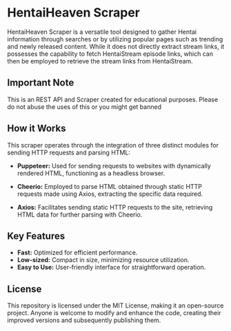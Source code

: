 # HentaiHeaven Scraper

HentaiHeaven Scraper is a versatile tool designed to gather Hentai information through searches or by utilizing popular pages such as trending and newly released content. While it does not directly extract stream links, it possesses the capability to fetch HentaiStream episode links, which can then be employed to retrieve the stream links from HentaiStream.

## Important Note

This is an REST API and Scraper created for educational purposes. Please do not abuse the uses of this or you might get banned

## How it Works

This scraper operates through the integration of three distinct modules for sending HTTP requests and parsing HTML:

- **Puppeteer:** Used for sending requests to websites with dynamically rendered HTML, functioning as a headless browser.

- **Cheerio:** Employed to parse HTML obtained through static HTTP requests made using Axios, extracting the specific data required.

- **Axios:** Facilitates sending static HTTP requests to the site, retrieving HTML data for further parsing with Cheerio.

## Key Features

- **Fast:** Optimized for efficient performance.
- **Low-sized:** Compact in size, minimizing resource utilization.
- **Easy to Use:** User-friendly interface for straightforward operation.

## License

This repository is licensed under the MIT License, making it an open-source project. Anyone is welcome to modify and enhance the code, creating their improved versions and subsequently publishing them.
